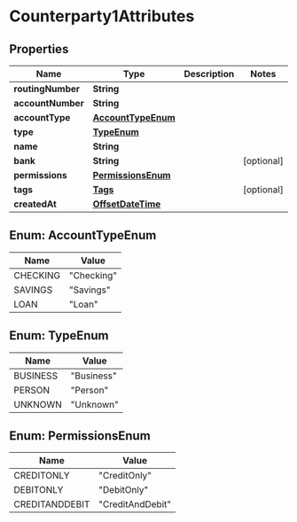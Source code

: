 # Counterparty1Attributes

## Properties
Name | Type | Description | Notes
------------ | ------------- | ------------- | -------------
**routingNumber** | **String** |  | 
**accountNumber** | **String** |  | 
**accountType** | [**AccountTypeEnum**](#AccountTypeEnum) |  | 
**type** | [**TypeEnum**](#TypeEnum) |  | 
**name** | **String** |  | 
**bank** | **String** |  |  [optional]
**permissions** | [**PermissionsEnum**](#PermissionsEnum) |  | 
**tags** | [**Tags**](Tags.md) |  |  [optional]
**createdAt** | [**OffsetDateTime**](OffsetDateTime.md) |  | 

<a name="AccountTypeEnum"></a>
## Enum: AccountTypeEnum
Name | Value
---- | -----
CHECKING | &quot;Checking&quot;
SAVINGS | &quot;Savings&quot;
LOAN | &quot;Loan&quot;

<a name="TypeEnum"></a>
## Enum: TypeEnum
Name | Value
---- | -----
BUSINESS | &quot;Business&quot;
PERSON | &quot;Person&quot;
UNKNOWN | &quot;Unknown&quot;

<a name="PermissionsEnum"></a>
## Enum: PermissionsEnum
Name | Value
---- | -----
CREDITONLY | &quot;CreditOnly&quot;
DEBITONLY | &quot;DebitOnly&quot;
CREDITANDDEBIT | &quot;CreditAndDebit&quot;
